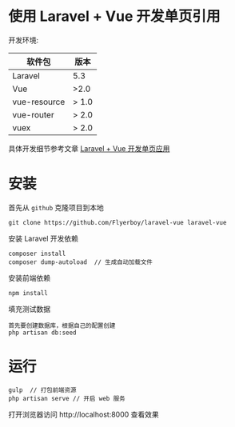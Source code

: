 # 使用 Laravel + Vue 开发单页引用

开发环境:

| 软件包 | 版本 |
| --- | --- |
| Laravel | 5.3 |
| Vue | >2.0 |
| vue-resource | > 1.0 |
| vue-router | > 2.0 |
| vuex | > 2.0 |

具体开发细节参考文章 [Laravel + Vue 开发单页应用](https://flyerboy.github.io/2016/12/23/laravel_vue/)


# 安装
首先从 `github` 克隆项目到本地
```
git clone https://github.com/Flyerboy/laravel-vue laravel-vue
```

安装 Laravel 开发依赖
```
composer install
composer dump-autoload  // 生成自动加载文件
```

安装前端依赖
```
npm install
```


填充测试数据
```
首先要创建数据库，根据自己的配置创建
php artisan db:seed
```

# 运行 
```
gulp  // 打包前端资源
php artisan serve // 开启 web 服务
```

打开浏览器访问 http://localhost:8000 查看效果

